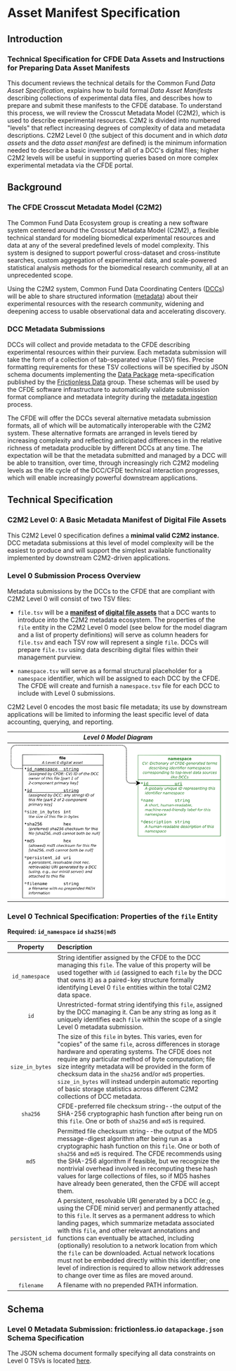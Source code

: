 # Asset Manifest Specification
## Introduction
### Technical Specification for CFDE Data Assets and Instructions for Preparing Data Asset Manifests
This document reviews the technical details for the Common Fund _Data Asset Specification_, explains how to build formal _Data Asset Manifests_ describing collections of experimental data files, and describes how to prepare and submit these manifests to the CFDE database. To understand this process, we will review the Crosscut Metadata Model (C2M2), which is used to describe experimental resources. C2M2 is divided into numbered "levels" that reflect increasing degrees of complexity of data and metadata descriptions. C2M2 Level 0 (the subject of this document and in which _data assets_ and the _data asset manifest_ are defined) is the minimum information needed to describe a basic inventory of all of a DCC's digital files; higher C2M2 levels will be useful in supporting queries based on more complex experimental metadata via the CFDE portal.

## Background
### The CFDE Crosscut Metadata Model (C2M2)

The Common Fund Data Ecosystem group is creating a new software system centered around the Crosscut Metadata Model (C2M2), a flexible technical standard for modeling biomedical experimental resources and data at any of the several predefined levels of model complexity. This system is designed to support powerful cross-dataset and cross-institute searches, custom aggregation of experimental data, and scale-powered statistical analysis methods for the biomedical research community, all at an unprecedented scope.

Using the C2M2 system, Common Fund Data Coordinating Centers ([DCCs](./draft-C2M2_specification_with_Levels_glossary.md#dcc)) will be able to share structured information ([metadata](./draft-C2M2_specification_with_Levels_glossary.md#metadata)) about their experimental resources with the research community, widening and deepening access to usable observational data and accelerating discovery.

### DCC Metadata Submissions

DCCs will collect and provide metadata to the CFDE describing experimental resources within their purview. Each metadata submission will take the form of a collection of tab-separated value (TSV) files. Precise formatting requirements for these TSV collections will be specified by JSON schema documents implementing the [Data Package](http://frictionlessdata.io/docs/data-package/) meta-specification published by the [Frictionless Data](http://frictionlessdata.io/) group. These schemas will be used by the CFDE software infrastructure to automatically validate submission format compliance and metadata integrity during the [metadata ingestion](./draft-C2M2_specification_with_Levels_glossary.md#metadata-ingest) process.

The CFDE will offer the DCCs several alternative metadata submission formats, all of which will be automatically interoperable with the
C2M2 system. These alternative formats are arranged in levels tiered by increasing complexity and reflecting anticipated differences in the relative richness of metadata producible by different DCCs at any time. The expectation will be that the metadata submitted and managed by a DCC will be able to transition, over time, through increasingly rich C2M2 modeling levels as the life cycle of the DCC/CFDE technical interaction progresses, which will enable increasingly powerful downstream applications.

## Technical Specification
### C2M2 Level 0: A Basic Metadata Manifest of Digital File Assets

This C2M2 Level 0 specification defines a **minimal valid C2M2 instance.** DCC metadata submissions at this level of model complexity will be the easiest to produce and will support the simplest available functionality implemented by downstream C2M2-driven applications.

### Level 0 Submission Process Overview

Metadata submissions by the DCCs to the CFDE that are compliant with C2M2 Level 0 will consist of two TSV files:

- `file.tsv` will be a **[manifest](./draft-C2M2_specification_with_Levels_glossary.md#cfde-asset-manifest) of [digital file assets](./draft-C2M2_specification_with_Levels_glossary.md#digital-file-assets)** that a DCC wants to introduce into the C2M2 metadata ecosystem. The properties of the `file` entity in the C2M2 Level 0 model (see below for the model
diagram and a list of property definitions) will serve as column headers for `file.tsv` and each TSV row will represent a
single `file`. DCCs will prepare `file.tsv` using data describing digital files within their management purview.

- `namespace.tsv` will serve as a formal structural placeholder for a `namespace` identifier, which will be assigned to each DCC by the CFDE. The CFDE will create and furnish a `namespace.tsv` file for each DCC to include with Level 0 submissions.

C2M2 Level 0 encodes the most basic file metadata; its use by downstream applications will be limited to informing the least specific level of data accounting, querying, and reporting.

|_Level 0 Model Diagram_|
|:---:|
|![Level 0 model diagram](../draft-C2M2_ER_diagrams/Level-0-C2M2-model.no_borders.svg_edited.png "Level 0 model diagram")|

### Level 0 Technical Specification: Properties of the `file` Entity

**Required: `id_namespace` `id` `sha256|md5`**

|Property|Description|
|:---:|:---|
| `id_namespace` | String identifier assigned by the CFDE to the DCC managing this `file`. The value of this property will be used together with `id` (assigned to each `file` by the DCC that owns it) as a paired-key structure formally identifying Level 0 `file` entities within the total C2M2 data space.|
| `id` | Unrestricted-format string identifying this `file`, assigned by the DCC managing it. Can be any string as long as it uniquely identifies each `file` within the scope of a single Level 0 metadata submission. |
| `size_in_bytes` | The size of this `file` in bytes. This varies, even for "copies" of the same `file`, across differences in storage hardware and operating systems. The CFDE does not require any particular method of byte computation; file size integrity metadata will be provided in the form of checksum data in the `sha256` and/or `md5` properties. `size_in_bytes` will instead underpin automatic reporting of basic storage statistics across different C2M2 collections of DCC metadata.|
| `sha256` | CFDE-preferred file checksum string--the output of the SHA-256 cryptographic hash function after being run on this `file`. One or both of `sha256` and `md5` is required. |
| `md5` | Permitted file checksum string--the output of the MD5 message-digest algorithm after being run as a cryptographic hash function on this `file`. One or both of `sha256` and `md5` is required. The CFDE recommends using the SHA-256 algorithm if feasible, but we recognize the nontrivial overhead involved in recomputing these hash values for large collections of files, so if MD5 hashes have already been generated, then the CFDE will accept them. |
| `persistent_id` | A persistent, resolvable URI generated by a DCC (e.g., using the CFDE minid server) and permanently attached to this `file`. It serves as a permanent address to which landing pages, which summarize metadata associated with this `file`, and other relevant annotations and functions can eventually be attached, including (optionally) resolution to a network location from which the `file` can be downloaded. Actual network locations must not be embedded directly within this identifier; one level of indirection is required to allow network addresses to change over time as files are moved around. |
| `filename` | A filename with no prepended PATH information. |

## Schema
### Level 0 Metadata Submission: frictionless.io `datapackage.json` Schema Specification

The JSON schema document formally specifying all data constraints on Level 0 TSVs is located
[here](../draft-C2M2_JSON_Schema_datapackage_specs/Level_0_datapackage_spec.json).

